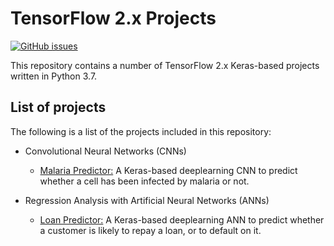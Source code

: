 # TensorFlow 2.x Projects
[![GitHub issues](https://img.shields.io/github/issues/Carla-de-Beer/tensorflow-2.0-projects.svg?style=flat-square)](https://github.com/Carla-de-Beer/tensorflow-2.0-projects/issues)

This repository contains a number of TensorFlow 2.x Keras-based projects written in Python 3.7.

## List of projects

The following is a list of the projects included in this repository:

* Convolutional Neural Networks (CNNs)
	* [Malaria Predictor:](https://github.com/Carla-de-Beer/tensorflow-2.0-projects/tree/master/CNN/malaria-predictor) A Keras-based deeplearning CNN to predict whether a cell has been infected by malaria or not.


* Regression Analysis with Artificial Neural Networks (ANNs)
	* [Loan Predictor:](https://github.com/Carla-de-Beer/tensorflow-2.0-projects/tree/master/Regression/loan-predictor) A Keras-based deeplearning ANN to predict whether a customer is likely to repay a loan, or to default on it.
